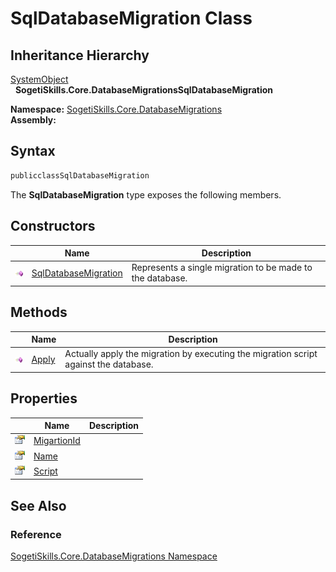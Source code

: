 SqlDatabaseMigration Class
==========================


Inheritance Hierarchy
---------------------
[SystemObject][1]  
  **SogetiSkills.Core.DatabaseMigrationsSqlDatabaseMigration**  

**Namespace:** [SogetiSkills.Core.DatabaseMigrations][2]  
**Assembly:**

Syntax
------

```csharp
publicclassSqlDatabaseMigration
```

The **SqlDatabaseMigration** type exposes the following members.


Constructors
------------

                 | Name                      | Description                                               
---------------- | ------------------------- | --------------------------------------------------------- 
![Public method] | [SqlDatabaseMigration][3] | Represents a single migration to be made to the database. 


Methods
-------

                 | Name       | Description                                                                          
---------------- | ---------- | ------------------------------------------------------------------------------------ 
![Public method] | [Apply][4] | Actually apply the migration by executing the migration script against the database. 


Properties
----------

                   | Name             | Description 
------------------ | ---------------- | ----------- 
![Public property] | [MigartionId][5] |             
![Public property] | [Name][6]        |             
![Public property] | [Script][7]      |             


See Also
--------

### Reference
[SogetiSkills.Core.DatabaseMigrations Namespace][2]  

[1]: http://msdn.microsoft.com/en-us/library/e5kfa45b
[2]: ../README.md
[3]: _ctor.md
[4]: Apply.md
[5]: MigartionId.md
[6]: Name.md
[7]: Script.md
[Public method]: ../../_icons/pubmethod.gif "Public method"
[Public property]: ../../_icons/pubproperty.gif "Public property"